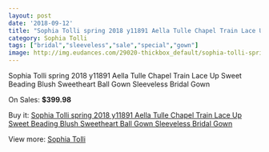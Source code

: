 ```yaml
---
layout: post
date: '2018-09-12'
title: "Sophia Tolli spring 2018 y11891 Aella Tulle Chapel Train Lace Up Sweet Beading Blush Sweetheart Ball Gown Sleeveless Bridal Gown"
category: Sophia Tolli
tags: ["bridal","sleeveless","sale","special","gown"]
image: http://img.eudances.com/29020-thickbox_default/sophia-tolli-spring-2018-y11891-aella-tulle-chapel-train-lace-up-sweet-beading-blush-sweetheart-ball-gown-sleeveless-bridal-gown.jpg
---
```

Sophia Tolli spring 2018 y11891 Aella Tulle Chapel Train Lace Up Sweet Beading Blush Sweetheart Ball Gown Sleeveless Bridal Gown

On Sales: **$399.98**
<a href="https://www.eudances.com/en/sophia-tolli/9472-sophia-tolli-spring-2018-y11891-aella-tulle-chapel-train-lace-up-sweet-beading-blush-sweetheart-ball-gown-sleeveless-bridal-gown.html"><amp-img layout="responsive" width="600" height="600" src="//img.eudances.com/29020-thickbox_default/sophia-tolli-spring-2018-y11891-aella-tulle-chapel-train-lace-up-sweet-beading-blush-sweetheart-ball-gown-sleeveless-bridal-gown.jpg" alt="Sophia Tolli spring 2018 y11891 Aella Tulle Chapel Train Lace Up Sweet Beading Blush Sweetheart Ball Gown Sleeveless Bridal Gown 0" /></a>
<a href="https://www.eudances.com/en/sophia-tolli/9472-sophia-tolli-spring-2018-y11891-aella-tulle-chapel-train-lace-up-sweet-beading-blush-sweetheart-ball-gown-sleeveless-bridal-gown.html"><amp-img layout="responsive" width="600" height="600" src="//img.eudances.com/29025-thickbox_default/sophia-tolli-spring-2018-y11891-aella-tulle-chapel-train-lace-up-sweet-beading-blush-sweetheart-ball-gown-sleeveless-bridal-gown.jpg" alt="Sophia Tolli spring 2018 y11891 Aella Tulle Chapel Train Lace Up Sweet Beading Blush Sweetheart Ball Gown Sleeveless Bridal Gown 1" /></a>
<a href="https://www.eudances.com/en/sophia-tolli/9472-sophia-tolli-spring-2018-y11891-aella-tulle-chapel-train-lace-up-sweet-beading-blush-sweetheart-ball-gown-sleeveless-bridal-gown.html"><amp-img layout="responsive" width="600" height="600" src="//img.eudances.com/29024-thickbox_default/sophia-tolli-spring-2018-y11891-aella-tulle-chapel-train-lace-up-sweet-beading-blush-sweetheart-ball-gown-sleeveless-bridal-gown.jpg" alt="Sophia Tolli spring 2018 y11891 Aella Tulle Chapel Train Lace Up Sweet Beading Blush Sweetheart Ball Gown Sleeveless Bridal Gown 2" /></a>
<a href="https://www.eudances.com/en/sophia-tolli/9472-sophia-tolli-spring-2018-y11891-aella-tulle-chapel-train-lace-up-sweet-beading-blush-sweetheart-ball-gown-sleeveless-bridal-gown.html"><amp-img layout="responsive" width="600" height="600" src="//img.eudances.com/29023-thickbox_default/sophia-tolli-spring-2018-y11891-aella-tulle-chapel-train-lace-up-sweet-beading-blush-sweetheart-ball-gown-sleeveless-bridal-gown.jpg" alt="Sophia Tolli spring 2018 y11891 Aella Tulle Chapel Train Lace Up Sweet Beading Blush Sweetheart Ball Gown Sleeveless Bridal Gown 3" /></a>
<a href="https://www.eudances.com/en/sophia-tolli/9472-sophia-tolli-spring-2018-y11891-aella-tulle-chapel-train-lace-up-sweet-beading-blush-sweetheart-ball-gown-sleeveless-bridal-gown.html"><amp-img layout="responsive" width="600" height="600" src="//img.eudances.com/29022-thickbox_default/sophia-tolli-spring-2018-y11891-aella-tulle-chapel-train-lace-up-sweet-beading-blush-sweetheart-ball-gown-sleeveless-bridal-gown.jpg" alt="Sophia Tolli spring 2018 y11891 Aella Tulle Chapel Train Lace Up Sweet Beading Blush Sweetheart Ball Gown Sleeveless Bridal Gown 4" /></a>
<a href="https://www.eudances.com/en/sophia-tolli/9472-sophia-tolli-spring-2018-y11891-aella-tulle-chapel-train-lace-up-sweet-beading-blush-sweetheart-ball-gown-sleeveless-bridal-gown.html"><amp-img layout="responsive" width="600" height="600" src="//img.eudances.com/29021-thickbox_default/sophia-tolli-spring-2018-y11891-aella-tulle-chapel-train-lace-up-sweet-beading-blush-sweetheart-ball-gown-sleeveless-bridal-gown.jpg" alt="Sophia Tolli spring 2018 y11891 Aella Tulle Chapel Train Lace Up Sweet Beading Blush Sweetheart Ball Gown Sleeveless Bridal Gown 5" /></a>

Buy it: [Sophia Tolli spring 2018 y11891 Aella Tulle Chapel Train Lace Up Sweet Beading Blush Sweetheart Ball Gown Sleeveless Bridal Gown](https://www.eudances.com/en/sophia-tolli/9472-sophia-tolli-spring-2018-y11891-aella-tulle-chapel-train-lace-up-sweet-beading-blush-sweetheart-ball-gown-sleeveless-bridal-gown.html "Sophia Tolli spring 2018 y11891 Aella Tulle Chapel Train Lace Up Sweet Beading Blush Sweetheart Ball Gown Sleeveless Bridal Gown")

View more: [Sophia Tolli](https://www.eudances.com/en/145-sophia-tolli "Sophia Tolli")